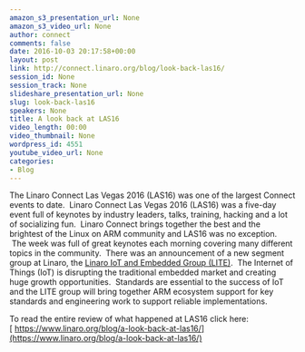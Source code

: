```yaml
---
amazon_s3_presentation_url: None
amazon_s3_video_url: None
author: connect
comments: false
date: 2016-10-03 20:17:58+00:00
layout: post
link: http://connect.linaro.org/blog/look-back-las16/
session_id: None
session_track: None
slideshare_presentation_url: None
slug: look-back-las16
speakers: None
title: A look back at LAS16
video_length: 00:00
video_thumbnail: None
wordpress_id: 4551
youtube_video_url: None
categories:
- Blog
---
```


The Linaro Connect Las Vegas 2016 (LAS16) was one of the largest Connect events to date.  Linaro Connect Las Vegas 2016 (LAS16) was a five-day event full of keynotes by industry leaders, talks, training, hacking and a lot of socializing fun.  Linaro Connect brings together the best and the brightest of the Linux on ARM community and LAS16 was no exception.  The week was full of great keynotes each morning covering many different topics in the community.  There was an announcement of a new segment group at Linaro, the [Linaro IoT and Embedded Group (LITE)](http://www.linaro.org/news/linaro-announces-lite-collaborative-software-engineering-internet-things-iot/).  The Internet of Things (IoT) is disrupting the traditional embedded market and creating huge growth opportunities.  Standards are essential to the success of IoT and the LITE group will bring together ARM ecosystem support for key standards and engineering work to support reliable implementations.

To read the entire review of what happened at LAS16 click here: [ https://www.linaro.org/blog/a-look-back-at-las16/](https://www.linaro.org/blog/a-look-back-at-las16/)
